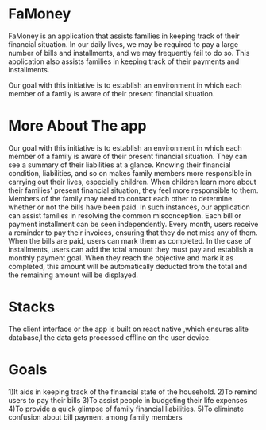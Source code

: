 # FaMoney

FaMoney is an application that assists families in keeping track of their financial situation. In our daily lives, we may be required to pay a large number of bills and installments, and we may frequently fail to do so. This application also assists families in keeping track of their payments and installments.

Our goal with this initiative is to establish an environment in which each member of a family is aware of their present financial situation.

# More About The app

Our goal with this initiative is to establish an environment in which each member of a family is aware of their present financial situation. They can see a summary of their liabilities at a glance. Knowing their financial condition, liabilities, and so on makes family members more responsible in carrying out their lives, especially children. When children learn more about their families' present financial situation, they feel more responsible to them. Members of the family may need to contact each other to determine whether or not the bills have been paid. In such instances, our application can assist families in resolving the common misconception.
Each bill or payment installment can be seen independently. Every month, users receive a reminder to pay their invoices, ensuring that they do not miss any of them. When the bills are paid, users can mark them as completed. In the case of installments, users can add the total amount they must pay and establish a monthly payment goal. When they reach the objective
and mark it as completed, this amount will be automatically deducted from the total and the remaining amount will be displayed.

# Stacks

The client interface or the app is built on react native ,which ensures alite database,l the data gets processed offline on the user device.

# Goals

1)It aids in keeping track of the financial state of the household.
2)To remind users to pay their bills
3)To assist people in budgeting their life expenses
4)To provide a quick glimpse of family financial liabilities.
5)To eliminate confusion about bill payment among family members
